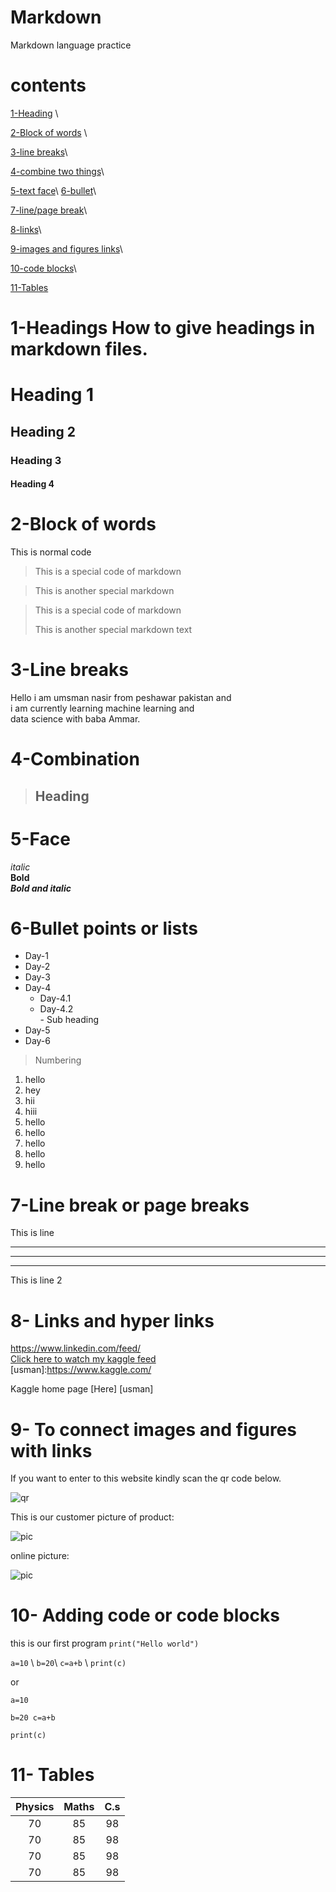 # Markdown
Markdown language practice

# contents  

[1-Heading](#1-headings) \ 

[2-Block of words](#2-block-of-words) \ 

[3-line breaks](#3-line-breaks)\ 

[4-combine two things](#4-combination)\ 

[5-text face](#5-face)\ 
[6-bullet](#6-bullet-points-or-lists)\ 

[7-line/page break](#7-line-break-or-page-breaks)\ 

[8-links](#8--links-and-hyper-links)\ 

[9-images and figures links](#9--to-connect-images-and-figures-with-links)\ 

[10-code blocks](10--adding-code-or-code-blocks)\ 

[11-Tables](#11--tables)

# 1-Headings  How to give headings in markdown files.  
# Heading 1 
## Heading 2 
### Heading 3 
#### Heading 4  
# 2-Block of words  
This is normal code  
> This is a special code of markdown 

> This is another special markdown   

> This is a special code of markdown 
> 
>This is another special markdown text  
# 3-Line breaks
Hello i am umsman nasir from peshawar pakistan and \
i am currently learning machine  learning and \
data  science with baba Ammar.  
# 4-Combination 
> ## Heading    
# 5-Face
*italic*  
**Bold**  
***Bold and italic***   
# 6-Bullet points or lists 
- Day-1 
- Day-2 
- Day-3 
- Day-4     
   - Day-4.1     
   - Day-4.2         
          - Sub heading 
- Day-5 
- Day-6  
> Numbering  
 1. hello 
 2. hey 
 3. hii
 3. hiii 
 1. hello
 1. hello 
 1. hello 
 1. hello 
 1. hello  
# 7-Line break or page breaks  

This is line 

___ 

***

--- 

This is line 2   

# 8- Links and hyper links  
<https://www.linkedin.com/feed/>  
[Click here to watch my kaggle feed](https://www.kaggle.com/)  
[usman]:https://www.kaggle.com/ 

Kaggle home page [Here] [usman]

# 9- To connect images and figures with links  
If you want to enter to this website kindly scan the qr code below. 

![qr](qr.png)   

[comment]: # (This is also a comment. it will not be shown in the output:)  

This is our customer picture of product:

![pic](pic.jpg)  

online picture:  

![pic](https://www.google.com/search?q=usman+nasir&sxsrf=ALiCzsYXWNiEC_Xq5ZZsQltPTEKiKAFecw:1654840867495&source=lnms&tbm=isch&sa=X&ved=2ahUKEwjXjcTQmqL4AhWk_7sIHT6MA7sQ_AUoAnoECAIQBA&biw=1366&bih=578&dpr=1#imgrc=jdECDL9wI7QSGM)  

# 10- Adding code or code blocks

this is our first program `print("Hello world")`  

[comment]:# (line of code)  

`a=10` \ 
`b=20`\ 
`c=a+b` \ 
`print(c)`  

or  

[comment]:# (block of code)  
``` 
a=10  

b=20 c=a+b  

print(c)

```  
# 11- Tables
|Physics | Maths | C.s | 
|:--------:|:-------:|:----------:|
| 70| 85| 98| 
|70| 85| 98| 
| 70| 85| 98| 
| 70| 85| 98|


[commment]:# (:----- is use for left allignment of text in table)


[comment]: # (----- : is use for right allignment of text in table) 


[comment]: # (:----- : is use for middle allignment of text in table)



